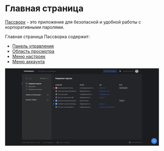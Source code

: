 # Главная страница

[Пассворк][Passwork_Website] - это приложение для безопасной и удобной работы с корпоративными паролями.

Главная страница Пассворка содержит:

- [Панель управления][Control_Panel]
- [Область просмотра][View_Panel]
- [Меню настроек][Settings_Menu]
- [Меню аккаунта][Account_Menu]

![Главная страница][Main_Page_PNG]

[Main_Page_PNG]: https://raw.githubusercontent.com/Iverlein/IvDocs/main/Tasks/Passwork/Pictures/Main_Page.png
[Account_Menu]: Tasks\Passwork\Account_Menu.md
[Settings_Menu]: Tasks\Passwork\Settings_Menu.md
[View_Panel]: Tasks\Passwork\View_Panel.md
[Control_Panel]: Tasks\Passwork\Control_Panel.md
[Passwork_Website]: https://passwork.ru/
